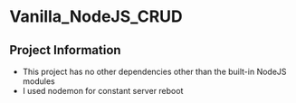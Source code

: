 # Vanilla_NodeJS_CRUD

## Project Information
- This project has no other dependencies other than the built-in NodeJS modules
- I used nodemon for constant server reboot